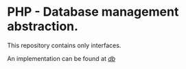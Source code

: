 # PHP - Database management abstraction.

This repository contains only interfaces.

An implementation can be found at _[db](https://github.com/reglue4php/db)_
